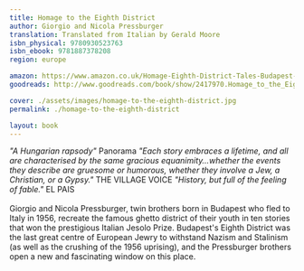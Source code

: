 ```yaml
---
title: Homage to the Eighth District
author: Giorgio and Nicola Pressburger
translation: Translated from Italian by Gerald Moore
isbn_physical: 9780930523763
isbn_ebook: 9781887378208
region: europe

amazon: https://www.amazon.co.uk/Homage-Eighth-District-Tales-Budapest-ebook/dp/B07H2MMTK2/
goodreads: http://www.goodreads.com/book/show/2417970.Homage_to_the_Eighth_District

cover: ./assets/images/homage-to-the-eighth-district.jpg
permalink: ./homage-to-the-eighth-district

layout: book
---
```

*"A Hungarian rapsody"* Panorama
*"Each story embraces a lifetime, and all are characterised by the same gracious equanimity…whether the events they describe are gruesome or humorous, whether they involve a Jew, a Christian, or a Gypsy."* THE VILLAGE VOICE
*"History, but full of the feeling of fable."* EL PAIS
<br><br>
Giorgio and Nicola Pressburger, twin brothers born in Budapest who fled to Italy in 1956, recreate the famous ghetto district of their youth in ten stories that won the prestigious Italian Jesolo Prize.
Budapest's Eighth District was the last great centre of European Jewry to withstand Nazism and Stalinism (as well as the crushing of the 1956 uprising), and the Pressburger brothers open a new and fascinating window on this place.
